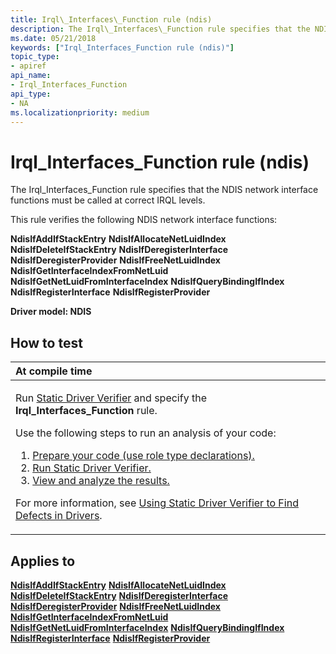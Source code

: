 ```yaml
---
title: Irql\_Interfaces\_Function rule (ndis)
description: The Irql\_Interfaces\_Function rule specifies that the NDIS network interface functions must be called at correct IRQL levels.
ms.date: 05/21/2018
keywords: ["Irql_Interfaces_Function rule (ndis)"]
topic_type:
- apiref
api_name:
- Irql_Interfaces_Function
api_type:
- NA
ms.localizationpriority: medium
---
```


# Irql\_Interfaces\_Function rule (ndis)


The Irql\_Interfaces\_Function rule specifies that the NDIS network interface functions must be called at correct IRQL levels.

This rule verifies the following NDIS network interface functions:

**NdisIfAddIfStackEntry**
**NdisIfAllocateNetLuidIndex**
**NdisIfDeleteIfStackEntry**
**NdisIfDeregisterInterface**
**NdisIfDeregisterProvider**
**NdisIfFreeNetLuidIndex**
**NdisIfGetInterfaceIndexFromNetLuid**
**NdisIfGetNetLuidFromInterfaceIndex**
**NdisIfQueryBindingIfIndex**
**NdisIfRegisterInterface**
**NdisIfRegisterProvider**

**Driver model: NDIS**

## How to test

<table>
<colgroup>
<col width="100%" />
</colgroup>
<thead>
<tr class="header">
<th align="left">At compile time</th>
</tr>
</thead>
<tbody>
<tr class="odd">
<td align="left"><p>Run <a href="/windows-hardware/drivers/devtest/static-driver-verifier" data-raw-source="[Static Driver Verifier](./static-driver-verifier.md)">Static Driver Verifier</a> and specify the <strong>Irql_Interfaces_Function</strong> rule.</p>
Use the following steps to run an analysis of your code:
<ol>
<li><a href="/windows-hardware/drivers/devtest/using-static-driver-verifier-to-find-defects-in-drivers#preparing-your-source-code" data-raw-source="[Prepare your code (use role type declarations).](./using-static-driver-verifier-to-find-defects-in-drivers.md#preparing-your-source-code)">Prepare your code (use role type declarations).</a></li>
<li><a href="/windows-hardware/drivers/devtest/using-static-driver-verifier-to-find-defects-in-drivers#running-static-driver-verifier" data-raw-source="[Run Static Driver Verifier.](./using-static-driver-verifier-to-find-defects-in-drivers.md#running-static-driver-verifier)">Run Static Driver Verifier.</a></li>
<li><a href="/windows-hardware/drivers/devtest/using-static-driver-verifier-to-find-defects-in-drivers#viewing-and-analyzing-the-results" data-raw-source="[View and analyze the results.](./using-static-driver-verifier-to-find-defects-in-drivers.md#viewing-and-analyzing-the-results)">View and analyze the results.</a></li>
</ol>
<p>For more information, see <a href="/windows-hardware/drivers/devtest/using-static-driver-verifier-to-find-defects-in-drivers" data-raw-source="[Using Static Driver Verifier to Find Defects in Drivers](./using-static-driver-verifier-to-find-defects-in-drivers.md)">Using Static Driver Verifier to Find Defects in Drivers</a>.</p></td>
</tr>
</tbody>
</table>

## Applies to

[**NdisIfAddIfStackEntry**](/windows-hardware/drivers/ddi/ndis/nf-ndis-ndisifaddifstackentry)
[**NdisIfAllocateNetLuidIndex**](/windows-hardware/drivers/ddi/ndis/nf-ndis-ndisifallocatenetluidindex)
[**NdisIfDeleteIfStackEntry**](/windows-hardware/drivers/ddi/ndis/nf-ndis-ndisifdeleteifstackentry)
[**NdisIfDeregisterInterface**](/windows-hardware/drivers/ddi/ndis/nf-ndis-ndisifderegisterinterface)
[**NdisIfDeregisterProvider**](/windows-hardware/drivers/ddi/ndis/nf-ndis-ndisifderegisterprovider)
[**NdisIfFreeNetLuidIndex**](/windows-hardware/drivers/ddi/ndis/nf-ndis-ndisiffreenetluidindex)
[**NdisIfGetInterfaceIndexFromNetLuid**](/windows-hardware/drivers/ddi/ndis/nf-ndis-ndisifgetinterfaceindexfromnetluid)
[**NdisIfGetNetLuidFromInterfaceIndex**](/windows-hardware/drivers/ddi/ndis/nf-ndis-ndisifgetnetluidfrominterfaceindex)
[**NdisIfQueryBindingIfIndex**](/windows-hardware/drivers/ddi/ndis/nf-ndis-ndisifquerybindingifindex)
[**NdisIfRegisterInterface**](/windows-hardware/drivers/ddi/ndis/nf-ndis-ndisifregisterinterface)
[**NdisIfRegisterProvider**](/windows-hardware/drivers/ddi/ndis/nf-ndis-ndisifregisterprovider)
